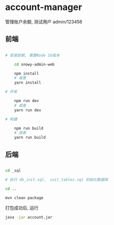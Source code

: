 # account-manager

管理账户余额, 测试用户 admin/123456

## 前端

```bash

# 安装依赖, 需要Node 16版本

    cd snowy-admin-web

    npm install
    # 或者
    yarn install

# 开发

    npm run dev
    # 或者
    yarn run dev

# 构建

    npm run build
    # 或者
    yarn run build

```

## 后端

```bash

cd _sql

# 执行 db_init.sql， init_tables.sql 初始化数据库

cd ..

mvn clean package

```

打包成功后, 运行

```bash
java -jar account.jar
```